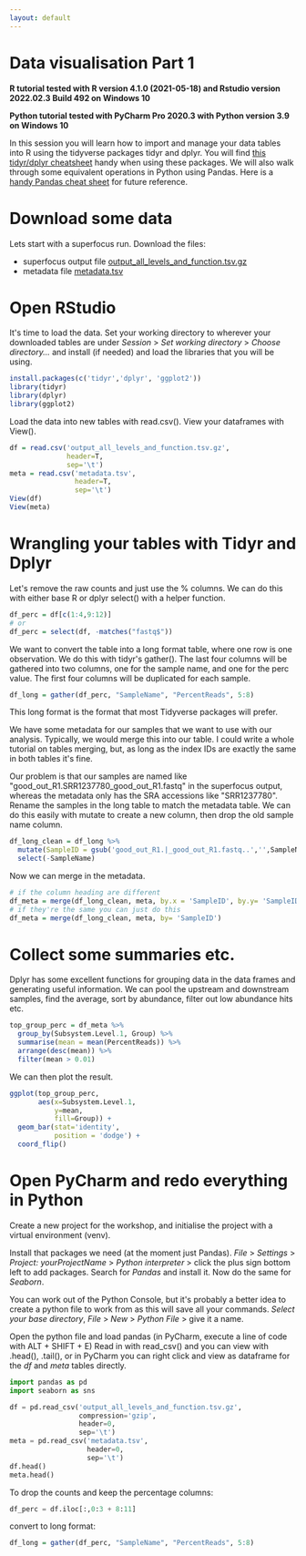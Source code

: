 ```yaml
---
layout: default
---
```


# Data visualisation Part 1

__R tutorial tested with R version 4.1.0 (2021-05-18) and Rstudio version 2022.02.3 Build 492 on Windows 10__

__Python tutorial tested with PyCharm Pro 2020.3 with Python version 3.9 on Windows 10__

In this session you will learn how to import and manage your data tables into R using the tidyverse packages tidyr and dplyr.
You will find [this tidyr/dplyr cheatsheet](https://www.rstudio.com/wp-content/uploads/2015/02/data-wrangling-cheatsheet.pdf) handy when using these packages.
We will also walk through some equivalent operations in Python using Pandas.
Here is a [handy Pandas cheat sheet](https://pandas.pydata.org/Pandas_Cheat_Sheet.pdf) for future reference.

# Download some data

Lets start with a superfocus run.
Download the files:
- superfocus output file [output_all_levels_and_function.tsv.gz](/files/output_all_levels_and_function.tsv.gz)
- metadata file [metadata.tsv](/files/metadata.tsv)

# Open RStudio

It's time to load the data.
Set your working directory to wherever your downloaded tables are under _Session_ > _Set working directory_ > _Choose directory..._
and install (if needed) and load the libraries that you will be using.

```r
install.packages(c('tidyr','dplyr', 'ggplot2'))
library(tidyr)
library(dplyr)
library(ggplot2)
```

Load the data into new tables with read.csv().
View your dataframes with View().

```r
df = read.csv('output_all_levels_and_function.tsv.gz',
              header=T,
              sep='\t')
meta = read.csv('metadata.tsv',
                header=T,
                sep='\t')
View(df)
View(meta)
```

# Wrangling your tables with Tidyr and Dplyr

Let's remove the raw counts and just use the % columns.
We can do this with either base R or dplyr select() with a helper function.

```r
df_perc = df[c(1:4,9:12)]
# or
df_perc = select(df, -matches("fastq$"))
```

We want to convert the table into a long format table, where one row is one observation.
We do this with tidyr's gather().
The last four columns will be gathered into two columns, one for the sample name, and one for the perc value.
The first four columns will be duplicated for each sample.

```r
df_long = gather(df_perc, "SampleName", "PercentReads", 5:8)
```

This long format is the format that most Tidyverse packages will prefer.

We have some metadata for our samples that we want to use with our analysis.
Typically, we would merge this into our table.
I could write a whole tutorial on tables merging, but, 
as long as the index IDs are exactly the same in both tables it's fine.

Our problem is that our samples are named like "good_out_R1.SRR1237780_good_out_R1.fastq" in the superfocus output,
whereas the metadata only has the SRA accessions like "SRR1237780".
Rename the samples in the long table to match the metadata table.
We can do this easily with mutate to create a new column, then drop the old sample name column.

```r
df_long_clean = df_long %>% 
  mutate(SampleID = gsub('good_out_R1.|_good_out_R1.fastq..','',SampleName)) %>% 
  select(-SampleName)
```

Now we can merge in the metadata.

```r
# if the column heading are different
df_meta = merge(df_long_clean, meta, by.x = 'SampleID', by.y= 'SampleID')
# if they're the same you can just do this
df_meta = merge(df_long_clean, meta, by= 'SampleID')
```

# Collect some summaries etc.

Dplyr has some excellent functions for grouping data in the data frames and generating useful information.
We can pool the upstream and downstream samples, find the average, sort by abundance, filter out low abundance hits etc.

```r
top_group_perc = df_meta %>%
  group_by(Subsystem.Level.1, Group) %>% 
  summarise(mean = mean(PercentReads)) %>%
  arrange(desc(mean)) %>%
  filter(mean > 0.01)
```

We can then plot the result.

```r
ggplot(top_group_perc,
       aes(x=Subsystem.Level.1,
           y=mean,
           fill=Group)) +
  geom_bar(stat='identity', 
           position = 'dodge') +
  coord_flip()
```

# Open PyCharm and redo everything in Python

Create a new project for the workshop, and initialise the project with a virtual environment (venv).

Install that packages we need (at the moment just Pandas).
_File_ > _Settings_ > _Project: yourProjectName_ > _Python interpreter_ > click the plus sign bottom left to add packages.
Search for _Pandas_ and install it.
Now do the same for _Seaborn_.

You can work out of the Python Console, 
but it's probably a better idea to create a python file to work from as this will save all your commands.
_Select your base directory_, _File_ > _New_ > _Python File_ > give it a name.

Open the python file and load pandas (in PyCharm, execute a line of code with ALT + SHIFT + E)
Read in with read_csv() and you can view with .head(), .tail(), 
or in PyCharm you can right click and view as dataframe for the _df_ and _meta_ tables directly.

```python
import pandas as pd
import seaborn as sns

df = pd.read_csv('output_all_levels_and_function.tsv.gz',
                 compression='gzip',
                 header=0,
                 sep='\t')
meta = pd.read_csv('metadata.tsv',
                   header=0,
                   sep='\t')
df.head()
meta.head()
```

To drop the counts and keep the percentage columns:

```python
df_perc = df.iloc[:,0:3 + 8:11]
```

convert to long format:

```r
df_long = gather(df_perc, "SampleName", "PercentReads", 5:8)
```
